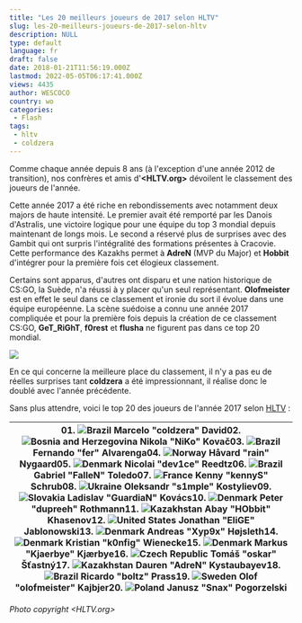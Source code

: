 ```yaml
---
title: "Les 20 meilleurs joueurs de 2017 selon HLTV"
slug: les-20-meilleurs-joueurs-de-2017-selon-hltv
description: NULL
type: default
language: fr
draft: false
date: 2018-01-21T11:56:19.000Z
lastmod: 2022-05-05T06:17:41.000Z
views: 4435
author: WESCOCO
country: wo
categories:
 - Flash
tags:
 - hltv
 - coldzera
---
```

Comme chaque année depuis 8 ans (à l'exception d'une année 2012 de transition), nos confrères et amis d'**<HLTV.org>** dévoilent le classement des joueurs de l'année. 

Cette année 2017 a été riche en rebondissements avec notamment deux majors de haute intensité. Le premier avait été remporté par les Danois d'Astralis, une victoire logique pour une équipe du top 3 mondial depuis maintenant de longs mois. Le second a réservé plus de surprises avec des Gambit qui ont surpris l'intégralité des formations présentes à Cracovie. Cette performance des Kazakhs permet à **AdreN** (MVP du Major) et **Hobbit** d'intégrer pour la première fois cet élogieux classement.

Certains sont apparus, d'autres ont disparu et une nation historique de CS:GO, la Suède, n'a réussi à y placer qu'un seul représentant. **Olofmeister** est en effet le seul dans ce classement et ironie du sort il évolue dans une équipe européenne. La scène suédoise a connu une année 2017 compliquée et pour la première fois depuis la création de ce classement CS:GO, **GeT\_RiGhT**, **f0rest** et **flusha** ne figurent pas dans ce top 20 mondial.

![](https://flickshot-ue.s3.eu-west-2.amazonaws.com/flickshot/article/5a6374961246c/images/6M9b2A9nDGG7EX1dlHY6H7YS2ZG0BQpJPzNiK72W.jpeg)

En ce qui concerne la meilleure place du classement, il n'y a pas eu de réelles surprises tant **coldzera** a été impressionnant, il réalise donc le doublé avec l'année précédente.

Sans plus attendre, voici le top 20 des joueurs de l'année 2017 selon [HLTV](https://www.hltv.org/news/22348/top-20-players-of-2017-introduction) :

| 01\. ![Brazil](/images/countries/br.svg)⁠ Marcelo "coldzera" David⁠02\. ![Bosnia and Herzegovina](/images/countries/ba.svg)⁠ Nikola "NiKo" Kovač⁠03\. ![Brazil](/images/countries/br.svg)⁠ Fernando "fer" Alvarenga⁠04\. ![Norway](/images/countries/no.svg)⁠ Håvard "rain" Nygaard⁠05\. ![Denmark](/images/countries/dk.svg)⁠ Nicolai "dev1ce" Reedtz⁠06\. ![Brazil](/images/countries/br.svg)⁠ Gabriel "FalleN" Toledo⁠07\. ![France](/images/countries/fr.svg)⁠ Kenny "kennyS" Schrub⁠08\. ![Ukraine](/images/countries/ua.svg)⁠ Oleksandr "s1mple" Kostyliev⁠09\. ![Slovakia](/images/countries/sk.svg)⁠ Ladislav "GuardiaN" Kovács⁠10\. ![Denmark](/images/countries/dk.svg)⁠ Peter "dupreeh" Rothmann⁠11\. ![Kazakhstan](/images/countries/kz.svg)⁠ Abay "HObbit" Khasenov⁠12\. ![United States](/images/countries/us.svg)⁠ Jonathan "EliGE" Jablonowski⁠13\. ![Denmark](/images/countries/dk.svg)⁠ Andreas "Xyp9x" Højsleth⁠14\. ![Denmark](/images/countries/dk.svg)⁠ Kristian "k0nfig" Wienecke⁠15\. ![Denmark](/images/countries/dk.svg)⁠ Markus "Kjaerbye" Kjærbye⁠16\. ![Czech Republic](/images/countries/cz.svg)⁠ Tomáš "oskar" Šťastný⁠17\. ![Kazakhstan](/images/countries/kz.svg)⁠ Dauren "AdreN" Kystaubayev⁠18\. ![Brazil](/images/countries/br.svg)⁠ Ricardo "boltz" Prass⁠19\. ![Sweden](/images/countries/se.svg)⁠ Olof "olofmeister" Kajbjer⁠20\. ![Poland](/images/countries/pl.svg)⁠ Janusz "Snax" Pogorzelski⁠ |
| ---------------------------------------------------------------------------------------------------------------------------------------------------------------------------------------------------------------------------------------------------------------------------------------------------------------------------------------------------------------------------------------------------------------------------------------------------------------------------------------------------------------------------------------------------------------------------------------------------------------------------------------------------------------------------------------------------------------------------------------------------------------------------------------------------------------------------------------------------------------------------------------------------------------------------------------------------------------------------------------------------------------------------------------------------------------------------------------------------------------------------------------------------------------------------------------------------------------------------------------------------------------------------------------------------------------------------------------------------------------------------------------------------------------------------------------- |

  
_Photo copyright [](https://flickshot.fr/fr/bondik-de-nouveau-titulaire-chez-hellraisers/HLTV.org)<HLTV.org>_
